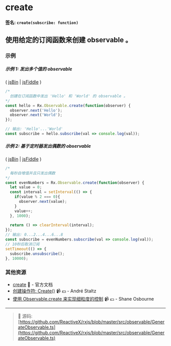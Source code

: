 # create

#### 签名: `create(subscribe: function)`

## 使用给定的订阅函数来创建 observable 。

### 示例

##### 示例 1: 发出多个值的 observable

( [jsBin](http://jsbin.com/qorugiwaba/1/edit?js,console) | [jsFiddle](https://jsfiddle.net/btroncone/td5107he/) )

```js
/*
  创建在订阅函数中发出 'Hello' 和 'World' 的 observable 。
*/
const hello = Rx.Observable.create(function(observer) {
  observer.next('Hello');
  observer.next('World');
});

// 输出: 'Hello'...'World'
const subscribe = hello.subscribe(val => console.log(val));
```

##### 示例 2: 基于定时器发出偶数的 observable

( [jsBin](http://jsbin.com/lodilohate/1/edit?js,console) | [jsFiddle](https://jsfiddle.net/btroncone/vtozg6uf/) )

```js
/*
  每秒自增值并且只发出偶数
*/
const evenNumbers = Rx.Observable.create(function(observer) {
  let value = 0;
  const interval = setInterval(() => {
    if(value % 2 === 0){
      observer.next(value);
    }
    value++;
  }, 1000);
  
  return () => clearInterval(interval);
});
// 输出: 0...2...4...6...8
const subscribe = evenNumbers.subscribe(val => console.log(val));
// 10秒后取消订阅
setTimeout(() => {
  subscribe.unsubscribe();
}, 10000);
```


### 其他资源

* [create](http://cn.rx.js.org/class/es6/Observable.js~Observable.html#static-method-create) :newspaper: - 官方文档
* [创建操作符: Create()](https://egghead.io/lessons/rxjs-creation-operator-create?course=rxjs-beyond-the-basics-creating-observables-from-scratch) :video_camera: :dollar: - André Staltz
* [使用 Observable.create 来实现细粒度的控制](https://egghead.io/lessons/rxjs-using-observable-create-for-fine-grained-control) :video_camera: :dollar: - Shane Osbourne

---
> :file_folder: 源码:  [https://github.com/ReactiveX/rxjs/blob/master/src/observable/GenerateObservable.ts](https://github.com/ReactiveX/rxjs/blob/master/src/observable/GenerateObservable.ts)
